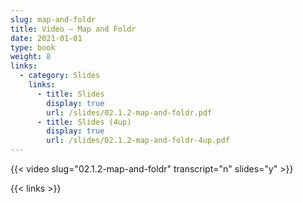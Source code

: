 ```yaml
---
slug: map-and-foldr
title: Video — Map and Foldr
date: 2021-01-01
type: book
weight: 8
links:
  - category: Slides
    links:
      - title: Slides
        display: true
        url: /slides/02.1.2-map-and-foldr.pdf
      - title: Slides (4up)
        display: true
        url: /slides/02.1.2-map-and-foldr-4up.pdf
---
```


{{< video slug="02.1.2-map-and-foldr" transcript="n" slides="y" >}}

{{< links >}}

